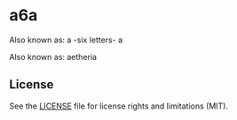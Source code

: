 # a6a
Also known as: a -six letters- a

Also known as: aetheria

## License

See the [LICENSE](LICENSE.md) file for license rights and limitations (MIT).